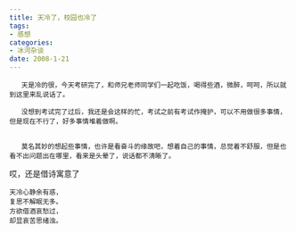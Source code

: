 ```yaml
---
title: 天冷了，校园也冷了
tags:
- 感想
categories:
- 冰河杂谈
date: 2008-1-21
---
```


       天是冷的很，今天考研完了，和师兄老师同学们一起吃饭，喝得些酒，微醉，呵呵，所以就到这里来乱说话了。

       没想到考试完了过后，我还是会这样的忙，考试之前有考试作掩护，可以不用做很多事情，但是现在不行了，好多事情堆着做啊。


       莫名其妙的想起些事情，也许是看奋斗的缘故吧，想着自己的事情，总觉着不舒服，但是也看不出问题出在哪里，看来是头晕了，说话都不清晰了。

哎，还是借诗寓意了

```
天冷心静余有惑，
复思不解眠无多。
方欲借酒哀愁过，
却显哀苦思绪浊。
```
